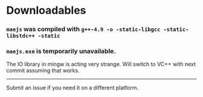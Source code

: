# Downloadables
### `maejs` was compiled with `g++-4.9 -o -static-libgcc -static-libstdc++ -static`
### `maejs.exe` is temporarily unavailable.
The IO library in mingw is acting very strange.  Will switch to VC++ with next commit assuming that works.
<hr>
Submit an issue if you need it on a different platform.
